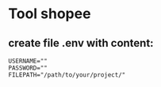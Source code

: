 # Tool shopee
## create file .env with content: 

```
USERNAME=""
PASSWORD=""
FILEPATH="/path/to/your/project/"
```
